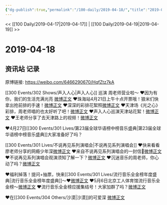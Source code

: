 ```yaml
---
{"dg-publish":true,"permalink":"/100-daily/2019-04-18/","title":"2019-04-18"}
---
```



<< [[100 Daily/2019-04-17\|2019-04-17]] | [[100 Daily/2019-04-19\|2019-04-19]] >>

# 2019-04-18

## 资讯站 记录

原博链接: https://weibo.com/6466290670/HqfZtz7kA

[[300 Events/302 Shows/声入人心\|声入人心]] 巡演
周老师营业啦～
❤️因为有你，我们的生活充满光亮
[微博正文](https://m.weibo.cn/6466290670/4362556677608430)
❤️珠海站4月21日上午十点开票哦！狼米们快拿出抢前排的手速！[微博正文](https://m.weibo.cn/6466290670/4362465439217376)
❤️深深的彩排花絮照[微博正文](https://m.weibo.cn/6466290670/4362502785206395)
❤️天津场《光之心》彩排，周老师唱的也太好听了吧！[微博正文](https://m.weibo.cn/6466290670/4362503695502188)
❤️声入人心巡演天津站花絮！[微博正文](https://m.weibo.cn/6466290670/4362545215276051)
❤️王老师分享了去天津路上的视频！[微博正文](https://m.weibo.cn/6466290670/4362551846899919)

❤️4月27日[[300 Events/301 Lives/第23届全球华语榜中榜音乐盛典\|第23届全球华语榜中榜音乐盛典]]大家准备好了吗？[](https://m.weibo.cn/6466290670/4362385475677791)

[[300 Events/301 Lives/不说再见系列演唱会\|不说再见系列演唱会]]
❤️快来看看廖老师分享的网瘾少年深[微博正文](https://m.weibo.cn/6466290670/4362391523542582)
❤️来自不说再见系列演唱会的一封信🐰[微博正文](https://m.weibo.cn/6466290670/4362393913935057)
❤️不说再见系列演唱会观演须知了解一下？[微博正文](https://m.weibo.cn/6466290670/4362447231907081)
❤️沉迷音乐的周老师，你心动了吗？[微博正文](https://m.weibo.cn/6616799622/4362447269460640)

❤️福利掉落！提问+抽票，快来[[300 Events/301 Lives/流行音乐全金榜年度盛典\|流行音乐全金榜年度盛典]]～❤️[微博正文](https://m.weibo.cn/6466290670/4362433789343162)
❤️5月6日北京工人体育馆流行音乐全金榜～[微博正文](https://m.weibo.cn/6466290670/4362538144191773)
❤️流行音乐全金榜应援集结号！大家加群了吗？[微博正文](https://m.weibo.cn/6466290670/4362540454368987)

❤️在[[300 Events/304 Others/沙漠\|沙漠]]的可爱深
[微博正文](https://m.weibo.cn/6466290670/4362514969616486)
